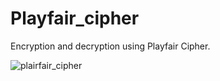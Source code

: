 # Playfair_cipher
Encryption and decryption using Playfair Cipher.

![plairfair_cipher](https://github.com/240803PALAK/Playfair_cipher/assets/109951748/8ab72b90-6c17-4c21-aa88-8a8af0dfcb24)
